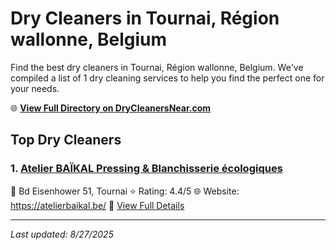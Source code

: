 # Dry Cleaners in Tournai, Région wallonne, Belgium

Find the best dry cleaners in Tournai, Région wallonne, Belgium. We've compiled a list of 1 dry cleaning services to help you find the perfect one for your needs.

🌐 **[View Full Directory on DryCleanersNear.com](https://drycleanersnear.com/city/Belgium/R%C3%A9gion%20wallonne/Tournai)**

## Top Dry Cleaners

### 1. [Atelier BAÏKAL Pressing & Blanchisserie écologiques](https://drycleanersnear.com/dryCleaner/68ae67b9c95ff2c6096b17e6/atelier-ba-kal-pressing-blanchisserie-cologiques)
📍 Bd Eisenhower 51, Tournai
⭐ Rating: 4.4/5
🌐 Website: https://atelierbaikal.be/
🔗 [View Full Details](https://drycleanersnear.com/dryCleaner/68ae67b9c95ff2c6096b17e6/atelier-ba-kal-pressing-blanchisserie-cologiques)


---

*Last updated: 8/27/2025*

